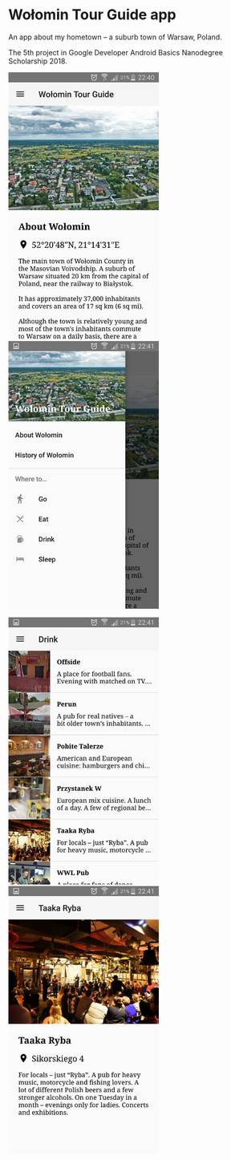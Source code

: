 # Wołomin Tour Guide app
An app about my hometown – a suburb town of Warsaw, Poland.

The 5th project in Google Developer Android Basics Nanodegree Scholarship 2018.

<img src="https://github.com/eovka/apps-screenshots/blob/master/Tour-Guide_2018-04-26-22-40-57.png" width=300>&nbsp;&nbsp;&nbsp;&nbsp;&nbsp;<img src="https://github.com/eovka/apps-screenshots/blob/master/Tour-Guide_2018-04-26-22-41-02.png" width=300>     

<img src="https://github.com/eovka/apps-screenshots/blob/master/Tour-Guide_2018-04-26-22-41-10.png" width=300>&nbsp;&nbsp;&nbsp;&nbsp;&nbsp;<img src="https://github.com/eovka/apps-screenshots/blob/master/Tour-Guide_2018-04-26-22-41-17.png" width=300>   

